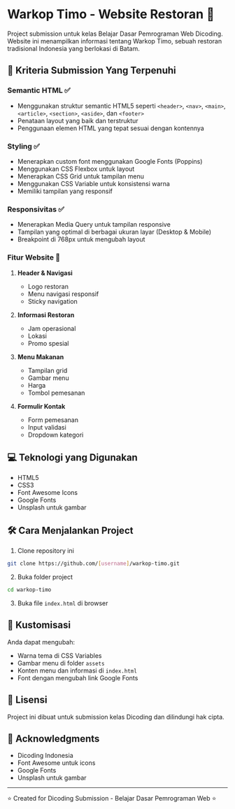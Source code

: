 # Warkop Timo - Website Restoran 🍜

Project submission untuk kelas Belajar Dasar Pemrograman Web Dicoding. Website ini menampilkan informasi tentang Warkop Timo, sebuah restoran tradisional Indonesia yang berlokasi di Batam.

## 📝 Kriteria Submission Yang Terpenuhi

### Semantic HTML ✅
- Menggunakan struktur semantic HTML5 seperti `<header>`, `<nav>`, `<main>`, `<article>`, `<section>`, `<aside>`, dan `<footer>`
- Penataan layout yang baik dan terstruktur
- Penggunaan elemen HTML yang tepat sesuai dengan kontennya

### Styling ✅
- Menerapkan custom font menggunakan Google Fonts (Poppins)
- Menggunakan CSS Flexbox untuk layout
- Menerapkan CSS Grid untuk tampilan menu
- Menggunakan CSS Variable untuk konsistensi warna
- Memiliki tampilan yang responsif

### Responsivitas ✅
- Menerapkan Media Query untuk tampilan responsive
- Tampilan yang optimal di berbagai ukuran layar (Desktop & Mobile)
- Breakpoint di 768px untuk mengubah layout

### Fitur Website 🚀
1. **Header & Navigasi**
   - Logo restoran
   - Menu navigasi responsif
   - Sticky navigation

2. **Informasi Restoran**
   - Jam operasional
   - Lokasi
   - Promo spesial

3. **Menu Makanan**
   - Tampilan grid
   - Gambar menu
   - Harga
   - Tombol pemesanan

4. **Formulir Kontak**
   - Form pemesanan
   - Input validasi
   - Dropdown kategori

## 💻 Teknologi yang Digunakan

- HTML5
- CSS3
- Font Awesome Icons
- Google Fonts
- Unsplash untuk gambar

## 🛠️ Cara Menjalankan Project

1. Clone repository ini
```bash
git clone https://github.com/[username]/warkop-timo.git
```

2. Buka folder project
```bash
cd warkop-timo
```

3. Buka file `index.html` di browser

## 🎨 Kustomisasi

Anda dapat mengubah:
- Warna tema di CSS Variables
- Gambar menu di folder `assets`
- Konten menu dan informasi di `index.html`
- Font dengan mengubah link Google Fonts

## 📝 Lisensi

Project ini dibuat untuk submission kelas Dicoding dan dilindungi hak cipta.

## 🙏 Acknowledgments

- Dicoding Indonesia
- Font Awesome untuk icons
- Google Fonts
- Unsplash untuk gambar

---
⭐ Created for Dicoding Submission - Belajar Dasar Pemrograman Web ⭐
